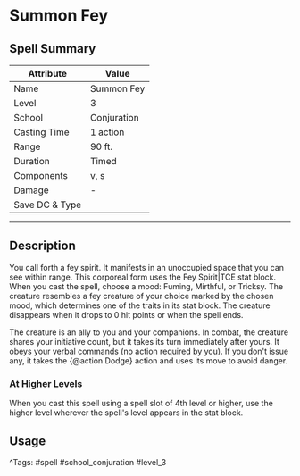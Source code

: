 # Summon Fey

## Spell Summary

| Attribute        | Value                  |
|------------------|------------------------|
| Name             | Summon Fey                 |
| Level            | 3                |
| School           | Conjuration          |
| Casting Time     | 1 action              |
| Range            | 90 ft.            |
| Duration         | Timed             |
| Components       | v, s             |
| Damage           | -               |
| Save DC & Type   |              |

---

## Description

You call forth a fey spirit. It manifests in an unoccupied space that you can see within range. This corporeal form uses the Fey Spirit|TCE stat block. When you cast the spell, choose a mood: Fuming, Mirthful, or Tricksy. The creature resembles a fey creature of your choice marked by the chosen mood, which determines one of the traits in its stat block. The creature disappears when it drops to 0 hit points or when the spell ends.

The creature is an ally to you and your companions. In combat, the creature shares your initiative count, but it takes its turn immediately after yours. It obeys your verbal commands (no action required by you). If you don't issue any, it takes the {@action Dodge} action and uses its move to avoid danger.

### At Higher Levels
When you cast this spell using a spell slot of 4th level or higher, use the higher level wherever the spell's level appears in the stat block.

## Usage


^Tags: #spell #school_conjuration #level_3